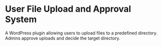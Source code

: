 # User File Upload and Approval System
 A WordPress plugin allowing users to upload files to a predefined directory. Admins approve uploads and decide the target directory.
